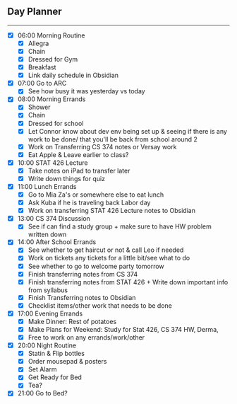 ## Day Planner
---
- [x] 06:00 Morning Routine
	- [x] Allegra
	- [x] Chain
	- [x] Dressed for Gym
	- [x] Breakfast
	- [x] Link daily schedule in Obsidian
- [x] 07:00 Go to ARC
	- [x] See how busy it was yesterday vs today
- [x] 08:00 Morning Errands
	- [x] Shower
	- [x] Chain
	- [x] Dressed for school
	- [x] Let Connor know about dev env being set up & seeing if there is any work to be done/ that you'll be back from school around 2
	- [x] Work on Transferring CS 374 notes or Versay work
	- [x] Eat Apple & Leave earlier to class?
- [x] 10:00 STAT 426 Lecture
	- [x] Take notes on iPad to transfer later
	- [x] Write down things for quiz
- [x] 11:00 Lunch Errands
	- [x] Go to Mia Za's or somewhere else to eat lunch
	- [x] Ask Kuba if he is traveling back Labor day
	- [x] Work on transferring STAT 426 Lecture notes to Obsidian
- [x] 13:00 CS 374 Discussion
	- [x] See if can find a study group + make sure to have HW problem written down
- [x] 14:00 After School Errands
	- [x] See whether to get haircut or not & call Leo if needed
	- [x] Work on tickets any tickets for a little bit/see what to do
	- [x] See whether to go to welcome party tomorrow 
	- [x] Finish transferring notes from CS 374
	- [x] Finish transferring notes from STAT 426 + Write down important info from syllabus
	- [x]  Finish Transferring notes to Obsidian
	- [x] Checklist items/other work that needs to be done
- [x] 17:00 Evening Errands
	- [x] Make Dinner: Rest of potatoes
	- [x] Make Plans for Weekend: Study for Stat 426, CS 374 HW, Derma,
	- [x] Free to work on any errands/work/other
- [x] 20:00 Night Routine
	- [x] Statin & Flip bottles
	- [x] Order mousepad & posters 
	- [x] Set Alarm
	- [x] Get Ready for Bed
	- [x] Tea?
- [x] 21:00 Go to Bed?